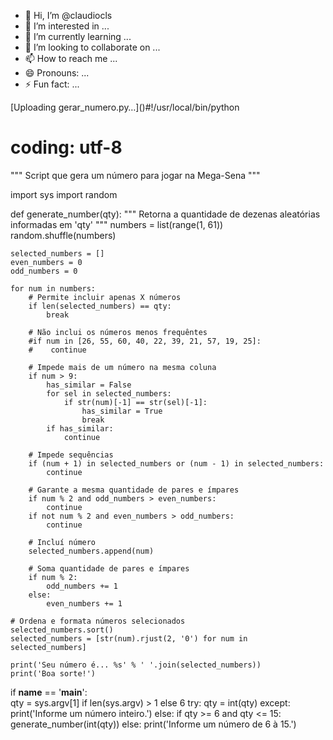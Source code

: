 - 👋 Hi, I’m @claudiocls
- 👀 I’m interested in ...
- 🌱 I’m currently learning ...
- 💞️ I’m looking to collaborate on ...
- 📫 How to reach me ...
- 😄 Pronouns: ...
- ⚡ Fun fact: ...

<!---
claudiocls/claudiocls is a ✨ special ✨ repository because its `README.md` (this file) appears on your GitHub profile.
You can click the Preview link to take a look at your changes.
--->[Uploading gerar_numero.py…]()#!/usr/local/bin/python
# coding: utf-8
"""
Script que gera um número para jogar na Mega-Sena
"""

import sys
import random


def generate_number(qty):
    """ Retorna a quantidade de dezenas aleatórias informadas em 'qty' """
    numbers = list(range(1, 61))
    random.shuffle(numbers)

    selected_numbers = []
    even_numbers = 0
    odd_numbers = 0

    for num in numbers:
        # Permite incluir apenas X números
        if len(selected_numbers) == qty:
            break

        # Não inclui os números menos frequêntes
        #if num in [26, 55, 60, 40, 22, 39, 21, 57, 19, 25]:
        #    continue

        # Impede mais de um número na mesma coluna
        if num > 9:
            has_similar = False
            for sel in selected_numbers:
                if str(num)[-1] == str(sel)[-1]:
                    has_similar = True
                    break
            if has_similar:
                continue

        # Impede sequências
        if (num + 1) in selected_numbers or (num - 1) in selected_numbers:
            continue

        # Garante a mesma quantidade de pares e ímpares
        if num % 2 and odd_numbers > even_numbers:
            continue
        if not num % 2 and even_numbers > odd_numbers:
            continue

        # Incluí número
        selected_numbers.append(num)

        # Soma quantidade de pares e ímpares
        if num % 2:
            odd_numbers += 1
        else:
            even_numbers += 1

    # Ordena e formata números selecionados
    selected_numbers.sort()
    selected_numbers = [str(num).rjust(2, '0') for num in selected_numbers]

    print('Seu número é... %s' % ' '.join(selected_numbers))
    print('Boa sorte!')


if __name__ == '__main__':   
    qty = sys.argv[1] if len(sys.argv) > 1 else 6
    try:
        qty = int(qty)
    except:
        print('Informe um número inteiro.')
    else:
        if qty >= 6 and qty <= 15:
            generate_number(int(qty))
        else:
            print('Informe um número de 6 à 15.')


